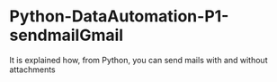 # Python-DataAutomation-P1-sendmailGmail
 It is explained how, from Python, you can send mails with and without attachments
